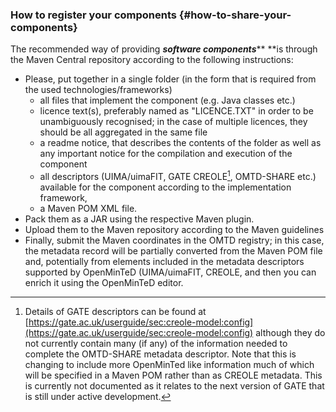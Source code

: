 ### How to register your components {#how-to-share-your-components}

The recommended way of providing _**software components**_** **is through the Maven Central repository according to the following instructions:

* Please, put together in a single folder \(in the form that is required from the used technologies/frameworks\)
  * all files that implement the component \(e.g. Java classes etc.\)
  * licence text\(s\), preferably named as "LICENCE.TXT" in order to be unambiguously recognised; in the case of multiple licences, they should be all aggregated in the same file
  * a readme notice, that describes the contents of the folder as well as any important notice for the compilation and execution of the component
  * all descriptors \(UIMA/uimaFIT, GATE CREOLE[^1], OMTD-SHARE etc.\) available for the component according to the implementation framework,
  * a Maven POM XML file.
* Pack them as a JAR using the respective Maven plugin.
* Upload them to the Maven repository according to the Maven guidelines
* Finally, submit the Maven coordinates in the OMTD registry; in this case, the metadata record will be partially converted from the Maven POM file and, potentially from elements included in the metadata descriptors supported by OpenMinTeD \(UIMA/uimaFIT, CREOLE, and then you can enrich it using the OpenMinTeD editor.

[^1]: Details of GATE descriptors can be found at [https://gate.ac.uk/userguide/sec:creole-model:config](https://gate.ac.uk/userguide/sec:creole-model:config) although they do not currently contain many \(if any\) of the information needed to complete the OMTD-SHARE metadata descriptor. Note that this is changing to include more OpenMinTed like information much of which will be specified in a Maven POM rather than as CREOLE metadata. This is currently not documented as it relates to the next version of GATE that is still under active development.

